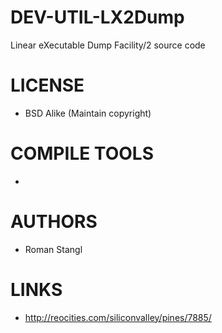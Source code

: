 DEV-UTIL-LX2Dump
================

Linear eXecutable Dump Facility/2 source code  

LICENSE
===============
* BSD Alike (Maintain copyright)

COMPILE TOOLS
===============
* 
 
AUTHORS
===============
* Roman Stangl

LINKS
===============
* http://reocities.com/siliconvalley/pines/7885/

